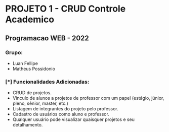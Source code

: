 # PROJETO 1 - CRUD Controle Academico
## Programacao WEB - 2022

### Grupo:
  - Luan Fellipe
  - Matheus Possidonio
 
### [*] Funcionalidades Adicionadas:
  - CRUD de projetos.
  - Vinculo de alunos a projetos de professor com um papel (estágio, júnior, pleno, sênior, master, etc.)
  - Listagem de integrantes do projeto pelo professor.
  - Cadastro de usuários como aluno e professor.
  - Qualquer usuário pode visualizar quaisquer projetos e seu detalhamento.
 
